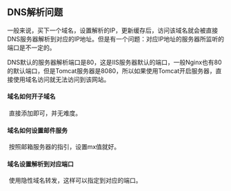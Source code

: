 ## DNS解析问题

​	一般来说，买下一个域名，设置解析的IP，更新缓存后，访问该域名就会被直接DNS服务器解析到对应的IP地址。但是有一个问题：对应IP地址的服务器所监听的端口是不一定的。

​	DNS默认的服务器解析端口是80，这是IIS服务器默认的端口，一般Nginx也有80的默认端口，但是Tomcat服务器是8080，所以如果使用Tomcat开启服务器，直接使用域名访问就无法访问到该网站。



#### 域名如何开子域名

​	直接添加即可，并无难度。



#### 域名如何设置邮件服务

​	按照邮箱服务器的指引，设置mx值就好。



#### 域名设置解析到对应端口

​	使用隐性域名转发，这样可以指定到对应的端口。